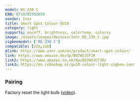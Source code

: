 ```yaml
---
model: RS 230 C
EAN: 8718781552039
vendor: Innr
title: Smart Spot Colour GU10
category: light
supports: on/off, brightness, colortemp, colorxy
image: /assets/images/devices/Innr_RS_230_C.jpg
zigbeemodel: ['RS 230 C']
compatible: [z2m,iob]
mlink: https://www.innr.com/en/product/smart-spot-colour/
link: https://www.amazon.de/dp/B07W5JCFJR
link2: https://www.amazon.co.uk/dp/B07W5JCFJR/
link3: https://en.robbshop.nl/gu10-colour-light-zigbee-innr
---
```

### Pairing
Factory reset the light bulb ([video](https://www.youtube.com/watch?v=4zkpZSv84H4)).


